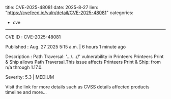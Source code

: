  
title: CVE-2025-48081
date: 2025-8-27
lien: "https://cvefeed.io/vuln/detail/CVE-2025-48081"
categories:
  - cve
---

CVE ID : CVE-2025-48081

Published :  Aug. 27
2025
5:15 a.m. | 6 hours
1 minute ago

Description : Path Traversal: '.../...//' vulnerability in Printeers Printeers Print & Ship allows Path Traversal.This issue affects Printeers Print & Ship: from n/a through 1.17.0.

Severity: 5.3 | MEDIUM

Visit the link for more details
such as CVSS details
affected products
timeline
and more...
